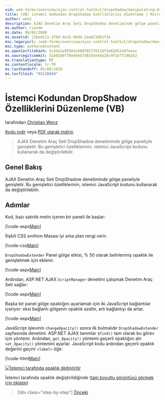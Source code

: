 ```yaml
---
uid: web-forms/overview/ajax-control-toolkit/dropshadow/manipulating-dropshadow-properties-from-client-code-vb
title: (VB) istemci kodundan DropShadow özelliklerini düzenleme | Microsoft Docs
author: wenz
description: AJAX Denetim Araç Seti DropShadow denetiminde gölge paneliyle genişletir. Bu genişletici özelliklerini kullanarak istemci JavaScrip da değiştirilebilir...
ms.author: riande
ms.date: 06/02/2008
ms.assetid: 11be4211-2fb9-4e15-b6d4-2aa623d81f3e
msc.legacyurl: /web-forms/overview/ajax-control-toolkit/dropshadow/manipulating-dropshadow-properties-from-client-code-vb
msc.type: authoredcontent
ms.openlocfilehash: 5c44a1e95564c668f017f6116f3e62652e87eeac
ms.sourcegitcommit: 51b01b6ff8edde57d8243e4da28c9f1e7f1962b2
ms.translationtype: MT
ms.contentlocale: tr-TR
ms.lasthandoff: 05/06/2019
ms.locfileid: "65116944"
---
```

# <a name="manipulating-dropshadow-properties-from-client-code-vb"></a>İstemci Kodundan DropShadow Özelliklerini Düzenleme (VB)

tarafından [Christian Wenz](https://github.com/wenz)

[Kodu indir](http://download.microsoft.com/download/5/1/6/51652a81-500b-4f6b-88d3-617103e7941e/DropShadow2.vb.zip) veya [PDF olarak indirin](http://download.microsoft.com/download/b/6/a/b6ae89ee-df69-4c87-9bfb-ad1eb2b23373/dropshadow2VB.pdf)

> AJAX Denetim Araç Seti DropShadow denetiminde gölge paneliyle genişletir. Bu genişletici özelliklerinin, istemci JavaScript kodunu kullanarak da değiştirilebilir.

## <a name="overview"></a>Genel Bakış

AJAX Denetim Araç Seti DropShadow denetiminde gölge paneliyle genişletir. Bu genişletici özelliklerinin, istemci JavaScript kodunu kullanarak da değiştirilebilir.

## <a name="steps"></a>Adımlar

Kod, bazı satırlık metin içeren bir paneli ile başlar:

[!code-aspx[Main](manipulating-dropshadow-properties-from-client-code-vb/samples/sample1.aspx)]

İlişkili CSS sınıfının Masası iyi arka plan rengi verir:

[!code-css[Main](manipulating-dropshadow-properties-from-client-code-vb/samples/sample2.css)]

`DropShadowExtender` Panel gölge etkisi, % 50 olarak belirlenmiş opaklık ile genişletmek için eklenir:

[!code-aspx[Main](manipulating-dropshadow-properties-from-client-code-vb/samples/sample3.aspx)]

Ardından, ASP.NET AJAX `ScriptManager` denetimi çalışmak Denetim Araç Seti sağlar:

[!code-aspx[Main](manipulating-dropshadow-properties-from-client-code-vb/samples/sample4.aspx)]

Başka bir panel gölge opaklığını ayarlamak için iki JavaScript bağlantılar içeriyor: eksi bağlantı gölgenin opaklık azaltır, artı bağlantıyı da artar.

[!code-aspx[Main](manipulating-dropshadow-properties-from-client-code-vb/samples/sample5.aspx)]

JavaScript işlevinin `changeOpacity()` sonra ilk bulmalıdır `DropShadowExtender` sayfasında denetimi. ASP.NET AJAX tanımlar `$find()` tam olarak bu görev için yöntemi. Ardından, `get_Opacity()` yöntemi geçerli opaklığını alır `set_Opacity()` yöntemini ayarlar. JavaScript kodu ardından geçerli opaklık değerini geçirir `<label>` öğe:

[!code-html[Main](manipulating-dropshadow-properties-from-client-code-vb/samples/sample6.html)]

[![İstemci tarafında opaklık değiştirilir](manipulating-dropshadow-properties-from-client-code-vb/_static/image2.png)](manipulating-dropshadow-properties-from-client-code-vb/_static/image1.png)

İstemci tarafında opaklık değiştirildiğinde ([tam boyutlu görüntüyü görmek için tıklatın](manipulating-dropshadow-properties-from-client-code-vb/_static/image3.png))

> [!div class="step-by-step"]
> [Önceki](adjusting-the-z-index-of-a-dropshadow-vb.md)
